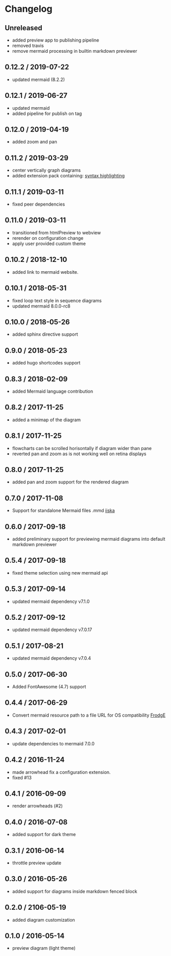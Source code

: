 # Changelog

## Unreleased

- added preview app to publishing pipeline
- removed travis
- remove mermaid processing in builtin markdown previewer

## 0.12.2 / 2019-07-22

- updated mermaid (8.2.2)

## 0.12.1 / 2019-06-27

- updated mermaid
- added pipeline for publish on tag

## 0.12.0 / 2019-04-19

- added zoom and pan

## 0.11.2 / 2019-03-29

- center vertically graph diagrams
- added extension pack containing: [syntax highlighting](https://marketplace.visualstudio.com/items?itemName=bpruitt-goddard.mermaid-markdown-syntax-highlighting)

## 0.11.1 / 2019-03-11

- fixed peer dependencies

## 0.11.0 / 2019-03-11

- transitioned from htmlPreview to webview
- rerender on configuration change
- apply user provided custom theme

## 0.10.2 / 2018-12-10

- added link to mermaid website.

## 0.10.1 / 2018-05-31

- fixed loop text style in sequence diagrams
- updated mermaid 8.0.0-rc8

## 0.10.0 / 2018-05-26

- added sphinx directive support

## 0.9.0 / 2018-05-23

- added hugo shortcodes support

## 0.8.3 / 2018-02-09

- added Mermaid language contribution

## 0.8.2 / 2017-11-25

- added a minimap of the diagram

## 0.8.1 / 2017-11-25

- flowcharts can be scrolled horisontally if diagram wider than pane
- reverted pan and zoom as is not working well on retina displays

## 0.8.0 / 2017-11-25

- added pan and zoom support for the rendered diagram

## 0.7.0 / 2017-11-08

- Support for standalone Mermaid files .mmd [iiska](https://github.com/iiska)

## 0.6.0 / 2017-09-18

- added preliminary support for previewing mermaid diagrams into default markdown previewer

## 0.5.4 / 2017-09-18

- fixed theme selection using new mermaid api

## 0.5.3 / 2017-09-14

- updated mermaid dependency v7.1.0

## 0.5.2 / 2017-09-12

- updated mermaid dependency v7.0.17

## 0.5.1 / 2017-08-21

- updated mermaid dependency v7.0.4

## 0.5.0 / 2017-06-30

- Added FontAwesome (4.7) support

## 0.4.4 / 2017-06-29

- Convert mermaid resource path to a file URL for OS compatibility [FrodgE](https://github.com/FrodgE)

## 0.4.3 / 2017-02-01

- update dependencies to mermaid 7.0.0

## 0.4.2 / 2016-11-24

- made arrowhead fix a configuration extension.
- fixed #13

## 0.4.1 / 2016-09-09

- render arrowheads (#2)

## 0.4.0 / 2016-07-08

- added support for dark theme

## 0.3.1 / 2016-06-14

- throttle preview update

## 0.3.0 / 2016-05-26

- added support for diagrams inside markdown fenced block

## 0.2.0 / 2106-05-19

- added diagram customization

## 0.1.0 / 2016-05-14

- preview diagram (light theme)

